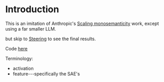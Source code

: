 # Introduction

This is an imitation of Anthropic's 
[Scaling monosemanticity](https://transformer-circuits.pub/2024/scaling-monosemanticity/index.html)
work, except using a far smaller LLM.

but skip to [Steering](./steering.md) to see the final results.

Code [here](https://github.com/TheodoreEhrenborg/tiny_stories_sae)

Terminology: 
- activation
- feature---specifically the SAE's

